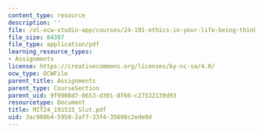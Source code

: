```yaml
---
content_type: resource
description: ''
file: /ol-ocw-studio-app/courses/24-191-ethics-in-your-life-being-thinking-doing-or-not-spring-2015/3ac960b459502af733f435698c2ede0d_MIT24_191S15_Slut.pdf
file_size: 84397
file_type: application/pdf
learning_resource_types:
- Assignments
license: https://creativecommons.org/licenses/by-nc-sa/4.0/
ocw_type: OCWFile
parent_title: Assignments
parent_type: CourseSection
parent_uid: 9f9908d7-0653-d301-8f66-c27532139d93
resourcetype: Document
title: MIT24_191S15_Slut.pdf
uid: 3ac960b4-5950-2af7-33f4-35698c2ede0d
---
```

